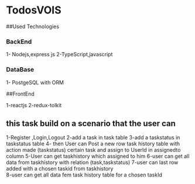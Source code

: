 # TodosVOIS

##Used Technologies

### BackEnd 
1- Nodejs,express js 
2-TypeScript,javascript

### DataBase 
1- PostgeSQL with ORM

##FrontEnd

1-reactjs
2-redux-tolkit

## this task build on a scenario that the user can
1-Register ,Login,Logout
2-add a task in task table
3-add a taskstatus in taskstatus table 
4- then User can Post a new row task history table  with action made (taskstatus)  certain task 
and assign to UserId in assignedto column 
5-User can get taskhistory which assigned to him 
6-user can get all data from  taskhistory with relation (task,taskstatus)
7-user can last row added  with a chosen taskid from taskhistory  
8-user can get all data fem task history table for a chosen taskId



